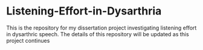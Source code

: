 # Listening-Effort-in-Dysarthria
This is the repository for my dissertation project investigating listening effort in dysarthric speech. The details of this repository will be updated as this project continues
